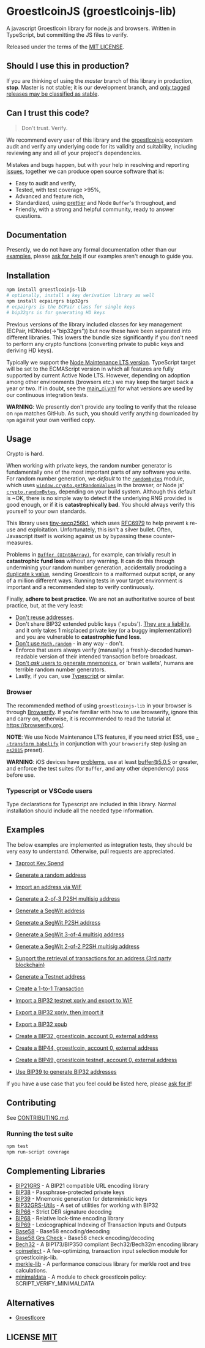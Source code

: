 # GroestlcoinJS (groestlcoinjs-lib)
A javascript Groestlcoin library for node.js and browsers. Written in TypeScript, but committing the JS files to verify.

Released under the terms of the [MIT LICENSE](LICENSE).

## Should I use this in production?
If you are thinking of using the *master* branch of this library in production, **stop**.
Master is not stable; it is our development branch, and [only tagged releases may be classified as stable](https://github.com/groestlcoin/groestlcoinjs-lib/tags).


## Can I trust this code?
> Don't trust. Verify.

We recommend every user of this library and the [groestlcoinjs](https://github.com/groestlcoin/groestlcoinjs) ecosystem audit and verify any underlying code for its validity and suitability,  including reviewing any and all of your project's dependencies.

Mistakes and bugs happen, but with your help in resolving and reporting [issues](https://github.com/groestlcoin/groestlcoinjs-lib/issues), together we can produce open source software that is:

- Easy to audit and verify,
- Tested, with test coverage >95%,
- Advanced and feature rich,
- Standardized, using [prettier](https://github.com/prettier/prettier) and Node `Buffer`'s throughout, and
- Friendly, with a strong and helpful community, ready to answer questions.


## Documentation
Presently,  we do not have any formal documentation other than our [examples](#examples), please [ask for help](https://github.com/groestlcoin/groestlcoinjs-lib/issues/new) if our examples aren't enough to guide you.

## Installation
``` bash
npm install groestlcoinjs-lib
# optionally, install a key derivation library as well
npm install ecpairgrs bip32grs
# ecpairgrs is the ECPair class for single keys
# bip32grs is for generating HD keys
```

Previous versions of the library included classes for key management (ECPair, HDNode(->"bip32grs")) but now these have been separated into different libraries. This lowers the bundle size significantly if you don't need to perform any crypto functions (converting private to public keys and deriving HD keys).

Typically we support the [Node Maintenance LTS version](https://github.com/nodejs/Release). TypeScript target will be set
to the ECMAScript version in which all features are fully supported by current Active Node LTS.
However, depending on adoption among other environments (browsers etc.) we may keep the target back a year or two.
If in doubt, see the [main_ci.yml](.github/workflows/main_ci.yml) for what versions are used by our continuous integration tests.

**WARNING**: We presently don't provide any tooling to verify that the release on `npm` matches GitHub.  As such, you should verify anything downloaded by `npm` against your own verified copy.

## Usage
Crypto is hard.

When working with private keys, the random number generator is fundamentally one of the most important parts of any software you write.
For random number generation, we *default* to the [`randombytes`](https://github.com/crypto-browserify/randombytes) module, which uses [`window.crypto.getRandomValues`](https://developer.mozilla.org/en-US/docs/Web/API/window.crypto.getRandomValues) in the browser, or Node js' [`crypto.randomBytes`](https://nodejs.org/api/crypto.html#crypto_crypto_randombytes_size_callback), depending on your build system.
Although this default is ~OK, there is no simple way to detect if the underlying RNG provided is good enough, or if it is **catastrophically bad**.
You should always verify this yourself to your own standards.

This library uses [tiny-secp256k1](https://github.com/bitcoinjs/tiny-secp256k1), which uses [RFC6979](https://tools.ietf.org/html/rfc6979) to help prevent `k` re-use and exploitation.
Unfortunately, this isn't a silver bullet.
Often, Javascript itself is working against us by bypassing these counter-measures.

Problems in [`Buffer (UInt8Array)`](https://github.com/feross/buffer), for example, can trivially result in **catastrophic fund loss** without any warning.
It can do this through undermining your random number generation, accidentally producing a [duplicate `k` value](https://www.nilsschneider.net/2013/01/28/recovering-bitcoin-private-keys.html), sending Groestlcoin to a malformed output script, or any of a million different ways.
Running tests in your target environment is important and a recommended step to verify continuously.

Finally, **adhere to best practice**.
We are not an authoritative source of best practice, but, at the very least:

* [Don't reuse addresses](https://en.bitcoin.it/wiki/Address_reuse).
* Don't share BIP32 extended public keys ('xpubs'). [They are a liability](https://bitcoin.stackexchange.com/questions/56916/derivation-of-parent-private-key-from-non-hardened-child), and it only takes 1 misplaced private key (or a buggy implementation!) and you are vulnerable to **catastrophic fund loss**.
* [Don't use `Math.random`](https://security.stackexchange.com/questions/181580/why-is-math-random-not-designed-to-be-cryptographically-secure) - in any way - don't.
* Enforce that users always verify (manually) a freshly-decoded human-readable version of their intended transaction before broadcast.
* [Don't *ask* users to generate mnemonics](https://en.bitcoin.it/wiki/Brainwallet#cite_note-1), or 'brain wallets',  humans are terrible random number generators.
* Lastly, if you can, use [Typescript](https://www.typescriptlang.org/) or similar.


### Browser
The recommended method of using `groestlcoinjs-lib` in your browser is through [Browserify](https://github.com/substack/node-browserify).
If you're familiar with how to use browserify, ignore this and carry on, otherwise, it is recommended to read the tutorial at https://browserify.org/.

**NOTE**: We use Node Maintenance LTS features, if you need strict ES5, use [`--transform babelify`](https://github.com/babel/babelify) in conjunction with your `browserify` step (using an [`es2015`](https://babeljs.io/docs/plugins/preset-es2015/) preset).

**WARNING**: iOS devices have [problems](https://github.com/feross/buffer/issues/136), use at least [buffer@5.0.5](https://github.com/feross/buffer/pull/155) or greater,  and enforce the test suites (for `Buffer`, and any other dependency) pass before use.

### Typescript or VSCode users
Type declarations for Typescript are included in this library. Normal installation should include all the needed type information.

## Examples
The below examples are implemented as integration tests, they should be very easy to understand.
Otherwise, pull requests are appreciated.

- [Taproot Key Spend](https://github.com/Groestlcoin/groestlcoinjs-lib/blob/master/test/integration/taproot.md)

- [Generate a random address](https://github.com/Groestlcoin/groestlcoinjs-lib/blob/master/test/integration/addresses.spec.ts)
- [Import an address via WIF](https://github.com/Groestlcoin/groestlcoinjs-lib/blob/master/test/integration/addresses.spec.ts)
- [Generate a 2-of-3 P2SH multisig address](https://github.com/Groestlcoin/groestlcoinjs-lib/blob/master/test/integration/addresses.spec.ts)
- [Generate a SegWit address](https://github.com/Groestlcoin/groestlcoinjs-lib/blob/master/test/integration/addresses.spec.ts)
- [Generate a SegWit P2SH address](https://github.com/Groestlcoin/groestlcoinjs-lib/blob/master/test/integration/addresses.spec.ts)
- [Generate a SegWit 3-of-4 multisig address](https://github.com/Groestlcoin/groestlcoinjs-lib/blob/master/test/integration/addresses.spec.ts)
- [Generate a SegWit 2-of-2 P2SH multisig address](https://github.com/Groestlcoin/groestlcoinjs-lib/blob/master/test/integration/addresses.spec.ts)
- [Support the retrieval of transactions for an address (3rd party blockchain)](https://github.com/Groestlcoin/groestlcoinjs-lib/blob/master/test/integration/addresses.spec.ts)
- [Generate a Testnet address](https://github.com/Groestlcoin/groestlcoinjs-lib/blob/master/test/integration/addresses.spec.ts)
- [Create a 1-to-1 Transaction](https://github.com/Groestlcoin/groestlcoinjs-lib/blob/master/test/integration/transactions.spec.ts)
- [Import a BIP32 testnet xpriv and export to WIF](https://github.com/Groestlcoin/groestlcoinjs-lib/blob/master/test/integration/bip32.spec.ts)
- [Export a BIP32 xpriv, then import it](https://github.com/Groestlcoin/groestlcoinjs-lib/blob/master/test/integration/bip32.spec.ts)
- [Export a BIP32 xpub](https://github.com/Groestlcoin/groestlcoinjs-lib/blob/master/test/integration/bip32.spec.ts)
- [Create a BIP32, groestlcoin, account 0, external address](https://github.com/Groestlcoin/groestlcoinjs-lib/blob/master/test/integration/bip32.spec.ts)
- [Create a BIP44, groestlcoin, account 0, external address](https://github.com/Groestlcoin/groestlcoinjs-lib/blob/master/test/integration/bip32.spec.ts)
- [Create a BIP49, groestlcoin testnet, account 0, external address](https://github.com/Groestlcoin/groestlcoinjs-lib/blob/master/test/integration/bip32.spec.ts)
- [Use BIP39 to generate BIP32 addresses](https://github.com/Groestlcoin/groestlcoinjs-lib/blob/master/test/integration/bip32.spec.ts)

If you have a use case that you feel could be listed here, please [ask for it](https://github.com/Groestlcoin/groestlcoinjs-lib/issues/new)!


## Contributing
See [CONTRIBUTING.md](CONTRIBUTING.md).


### Running the test suite

``` bash
npm test
npm run-script coverage
```

## Complementing Libraries
- [BIP21GRS](https://github.com/Groestlcoin/bip21grs) - A BIP21 compatible URL encoding library
- [BIP38](https://github.com/bitcoinjs/bip38) - Passphrase-protected private keys
- [BIP39](https://github.com/bitcoinjs/bip39) - Mnemonic generation for deterministic keys
- [BIP32GRS-Utils](https://github.com/Groestlcoin/bip32grs-utils) - A set of utilities for working with BIP32
- [BIP66](https://github.com/bitcoinjs/bip66) - Strict DER signature decoding
- [BIP68](https://github.com/bitcoinjs/bip68) - Relative lock-time encoding library
- [BIP69](https://github.com/bitcoinjs/bip69) - Lexicographical Indexing of Transaction Inputs and Outputs
- [Base58](https://github.com/cryptocoinjs/bs58) - Base58 encoding/decoding
- [Base58 Grs Check](https://github.com/groestlcoin/bs58grscheck) - Base58 check encoding/decoding
- [Bech32](https://github.com/bitcoinjs/bech32) - A BIP173/BIP350 compliant Bech32/Bech32m encoding library
- [coinselect](https://github.com/bitcoinjs/coinselect) - A fee-optimizing, transaction input selection module for groestlcoinjs-lib.
- [merkle-lib](https://github.com/bitcoinjs/merkle-lib) - A performance conscious library for merkle root and tree calculations.
- [minimaldata](https://github.com/bitcoinjs/minimaldata) - A module to check groestlcoin policy: SCRIPT_VERIFY_MINIMALDATA


## Alternatives
- [Groestlcore](https://github.com/groestlcoin/groestlcore)


## LICENSE [MIT](LICENSE)
